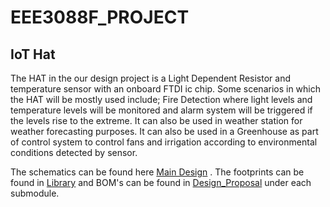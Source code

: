 # EEE3088F_PROJECT
## IoT Hat
The HAT in the our design project is a Light Dependent Resistor and temperature sensor with an onboard FTDI ic chip. Some scenarios in which the HAT will be mostly used include; Fire Detection where light levels and temperature levels will be monitored and alarm system will be triggered if the levels rise to the extreme. It can also be used in weather station for weather forecasting purposes. It can also be used in a Greenhouse as part of control system to control fans and irrigation according to environmental conditions detected by sensor.

The schematics can be found here [Main Design](https://github.com/lukhanyoVena808/EEE3088F_PROJECT/tree/main/Design_Proposal/Main_Design) . The footprints can be found in [Library](https://github.com/lukhanyoVena808/EEE3088F_PROJECT/tree/main/Design_Proposal/Library) and BOM's can be found in [Design_Proposal](https://github.com/lukhanyoVena808/EEE3088F_PROJECT/tree/main/Design_Proposal/) under each submodule.
